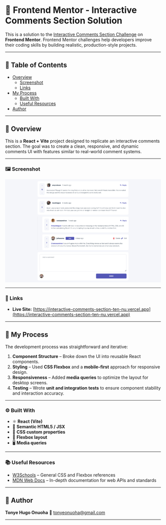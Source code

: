 # 💬 Frontend Mentor - Interactive Comments Section Solution

This is a solution to the [Interactive Comments Section Challenge](https://www.frontendmentor.io/challenges/interactive-comments-section-iG1RugEG9) on **Frontend Mentor**.
Frontend Mentor challenges help developers improve their coding skills by building realistic, production-style projects.

---

## 🧭 Table of Contents
- [Overview](#overview)
  - [Screenshot](#screenshot)
  - [Links](#links)
- [My Process](#my-process)
  - [Built With](#built-with)
  - [Useful Resources](#useful-resources)
- [Author](#author)

---

## 📖 Overview
This is a **React + Vite** project designed to replicate an interactive comments section.
The goal was to create a clean, responsive, and dynamic comments UI with features similar to real-world comment systems.

---

### 🖼️ Screenshot
![Screenshot](./interactive-comments-section.png)

---

### 🔗 Links
- **Live Site:** [https://interactive-comments-section-ten-nu.vercel.app](https://interactive-comments-section-ten-nu.vercel.app)

---

## 🧩 My Process
The development process was straightforward and iterative:
1. **Component Structure** – Broke down the UI into reusable React components.
2. **Styling** – Used **CSS Flexbox** and a **mobile-first** approach for responsive design.
3. **Responsiveness** – Added **media queries** to optimize the layout for desktop screens.
4. **Testing** – Wrote **unit and integration tests** to ensure component stability and interaction accuracy.

---

### ⚙️ Built With
- ⚛️ **React (Vite)**
- 🧱 **Semantic HTML5 / JSX**
- 🎨 **CSS custom properties**
- 🧭 **Flexbox layout**
- 🖥️ **Media queries**

---

### 📚 Useful Resources
- [W3Schools](https://www.w3schools.com/) – General CSS and Flexbox references
- [MDN Web Docs](https://developer.mozilla.org/) – In-depth documentation for web APIs and standards

---

## 👤 Author
**Tonye Hugo Onuoha**
📧 [tonyeonuoha@gmail.com](mailto:tonyeonuoha@gmail.com)

---

